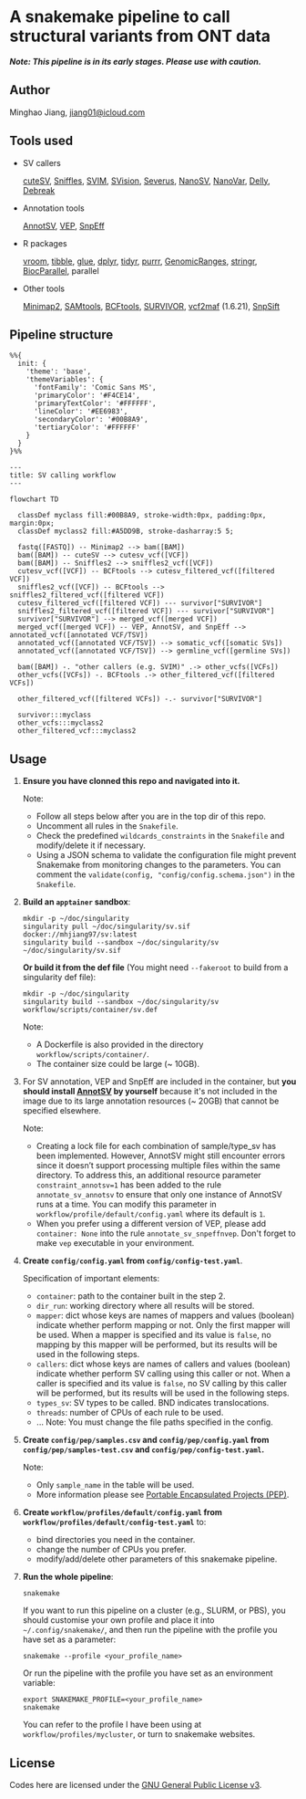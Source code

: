 # A snakemake pipeline to call structural variants from ONT data

***Note: This pipeline is in its early stages. Please use with caution.***

## Author

Minghao Jiang, <jiang01@icloud.com>

## Tools used

- SV callers

   [cuteSV](https://github.com/tjiangHIT/cuteSV), [Sniffles](https://github.com/fritzsedlazeck/Sniffles), [SVIM](https://github.com/eldariont/svim), [SVision](https://github.com/xjtu-omics/SVision), [Severus](https://github.com/KolmogorovLab/Severus), [NanoSV](https://github.com/mroosmalen/nanosv), [NanoVar](https://github.com/cytham/nanovar), [Delly](https://github.com/dellytools/delly), [Debreak](https://github.com/Maggi-Chen/DeBreak)

- Annotation tools

   [AnnotSV](https://github.com/lgmgeo/AnnotSV), [VEP](https://www.ensembl.org/info/docs/tools/vep/index.html), [SnpEff](http://pcingola.github.io/SnpEff/snpeff/introduction/)

- R packages

   [vroom](https://www.tidyverse.org/tags/vroom/), [tibble](https://tibble.tidyverse.org/reference/tibble-package.html), [glue](https://glue.tidyverse.org), [dplyr](https://dplyr.tidyverse.org), [tidyr](https://tidyr.tidyverse.org), [purrr](https://purrr.tidyverse.org), [GenomicRanges](https://github.com/Bioconductor/GenomicRanges), [stringr](https://stringr.tidyverse.org), [BiocParallel](https://github.com/Bioconductor/BiocParallel), parallel

- Other tools

   [Minimap2](https://github.com/lh3/minimap2), [SAMtools](https://github.com/samtools/samtools), [BCFtools](http://samtools.github.io/bcftools/bcftools.html), [SURVIVOR](https://github.com/fritzsedlazeck/SURVIVOR), [vcf2maf](https://github.com/mskcc/vcf2maf) (1.6.21), [SnpSift](http://pcingola.github.io/SnpEff/snpsift/introduction/)

## Pipeline structure

```mermaid
%%{
  init: {
    'theme': 'base',
    'themeVariables': {
      'fontFamily': 'Comic Sans MS',
      'primaryColor': '#F4CE14',
      'primaryTextColor': '#FFFFFF',
      'lineColor': '#EE6983',
      'secondaryColor': '#00B8A9',
      'tertiaryColor': '#FFFFFF'
    }
  }
}%%

---
title: SV calling workflow
---

flowchart TD

  classDef myclass fill:#00B8A9, stroke-width:0px, padding:0px, margin:0px;
  classDef myclass2 fill:#A5DD9B, stroke-dasharray:5 5;

  fastq([FASTQ]) -- Minimap2 --> bam([BAM])
  bam([BAM]) -- cuteSV --> cutesv_vcf([VCF])
  bam([BAM]) -- Sniffles2 --> sniffles2_vcf([VCF])
  cutesv_vcf([VCF]) -- BCFtools --> cutesv_filtered_vcf([filtered VCF])
  sniffles2_vcf([VCF]) -- BCFtools --> sniffles2_filtered_vcf([filtered VCF])
  cutesv_filtered_vcf([filtered VCF]) --- survivor["SURVIVOR"]
  sniffles2_filtered_vcf([filtered VCF]) --- survivor["SURVIVOR"]
  survivor["SURVIVOR"] --> merged_vcf([merged VCF])
  merged_vcf([merged VCF]) -- VEP, AnnotSV, and SnpEff --> annotated_vcf([annotated VCF/TSV])
  annotated_vcf([annotated VCF/TSV]) --> somatic_vcf([somatic SVs])
  annotated_vcf([annotated VCF/TSV]) --> germline_vcf([germline SVs])

  bam([BAM]) -. "other callers (e.g. SVIM)" .-> other_vcfs([VCFs])
  other_vcfs([VCFs]) -. BCFtools .-> other_filtered_vcf([filtered VCFs])

  other_filtered_vcf([filtered VCFs]) -.- survivor["SURVIVOR"]

  survivor:::myclass
  other_vcfs:::myclass2
  other_filtered_vcf:::myclass2
```

## Usage

1. **Ensure you have clonned this repo and navigated into it.**

   Note:
      - Follow all steps below after you are in the top dir of this repo.
      - Uncomment all rules in the `Snakefile`.
      - Check the predefined `wildcards_constraints` in the `Snakefile` and modify/delete it if necessary.
      - Using a JSON schema to validate the configuration file might prevent Snakemake from monitoring changes to the parameters. You can comment the `validate(config, "config/config.schema.json")` in the `Snakefile`.

2. **Build an `apptainer` sandbox**:

   ```shell
   mkdir -p ~/doc/singularity
   singularity pull ~/doc/singularity/sv.sif docker://mhjiang97/sv:latest
   singularity build --sandbox ~/doc/singularity/sv ~/doc/singularity/sv.sif
   ```
   **Or build it from the def file** (You might need `--fakeroot` to build from a singularity def file):
   ```shell
   mkdir -p ~/doc/singularity
   singularity build --sandbox ~/doc/singularity/sv workflow/scripts/container/sv.def
   ```
   Note:
      - A Dockerfile is also provided in the directory `workflow/scripts/container/`.
      - The container size could be large (~ 10GB).

3. For SV annotation, VEP and SnpEff are included in the container, but **you should install [AnnotSV](https://github.com/lgmgeo/AnnotSV) by yourself** because it's not included in the image due to its large annotation resources (~ 20GB) that cannot be specified elsewhere.

   Note:
      - Creating a lock file for each combination of sample/type_sv has been implemented. However, AnnotSV might still encounter errors since it doesn’t support processing multiple files within the same directory. To address this, an additional resource parameter `constraint_annotsv=1` has been added to the rule `annotate_sv_annotsv` to ensure that only one instance of AnnotSV runs at a time. You can modify this parameter in `workflow/profile/default/config.yaml` where its default is `1`.
      - When you prefer using a different version of VEP, please add `container: None` into the rule `annotate_sv_snpeffnvep`. Don't forget to make `vep` executable in your environment.

4. **Create `config/config.yaml` from `config/config-test.yaml`**.

   Specification of important elements:
      - `container`: path to the container built in the step 2.
      - `dir_run`: working directory where all results will be stored.
      - `mapper`: dict whose keys are names of mappers and values (boolean) indicate whether perform mapping or not. Only the first mapper will be used. When a mapper is specified and its value is `false`, no mapping by this mapper will be performed, but its results will be used in the following steps.
      - `callers`: dict whose keys are names of callers and values (boolean) indicate whether perform SV calling using this caller or not. When a caller is specified and its value is `false`, no SV calling by this caller will be performed, but its results will be used in the following steps.
      - `types_sv`: SV types to be called. BND indicates translocations.
      - `threads`: number of CPUs of each rule to be used.
      - ...
   Note: You must change the file paths specified in the config.

5. **Create `config/pep/samples.csv` and `config/pep/config.yaml` from `config/pep/samples-test.csv` and `config/pep/config-test.yaml`.**

   Note:
      - Only `sample_name` in the table will be used.
      - More information please see [Portable Encapsulated Projects (PEP)](https://pep.databio.org).

6. **Create `workflow/profiles/default/config.yaml` from `workflow/profiles/default/config-test.yaml`** to:
   - bind directories you need in the container.
   - change the number of CPUs you prefer.
   - modify/add/delete other parameters of this snakemake pipeline.

7. **Run the whole pipeline**:

   ```shell
   snakemake
   ```
   If you want to run this pipeline on a cluster (e.g., SLURM, or PBS), you should customise your own profile and place it into `~/.config/snakemake/`, and then run the pipeline with the profile you have set as a parameter:
   ```shell
   snakemake --profile <your_profile_name>
   ```
   Or run the pipeline with the profile you have set as an environment variable:
   ```shell
   export SNAKEMAKE_PROFILE=<your_profile_name>
   snakemake
   ```
   You can refer to the profile I have been using at `workflow/profiles/mycluster`, or turn to snakemake websites.

## License

Codes here are licensed under the [GNU General Public License v3](http://www.gnu.org/licenses/gpl-3.0.html).
